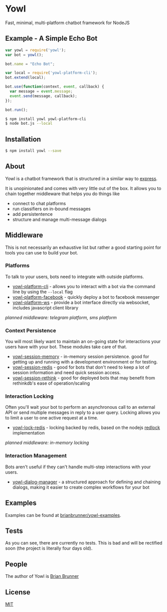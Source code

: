 # Yowl

Fast, minimal, multi-platform chatbot framework for NodeJS

## Example - A Simple Echo Bot

```js
var yowl = require('yowl');
var bot = yowl();

bot.name = "Echo Bot";

var local = require('yowl-platform-cli');
bot.extend(local);

bot.use(function(context, event, callback) {
  var message = event.message;
  event.send(message, callback);
});

bot.run();
```

```bash
$ npm install yowl yowl-platform-cli
$ node bot.js --local
```

## Installation

```bash
$ npm install yowl --save
```

## About

Yowl is a chatbot framework that is structured in a similar way to [express](https://github.com/expressjs/express).


It is unopinionated and comes with very little out of the box.
It allows you to chain together middleware that helps you do things like

  * connect to chat platforms
  * run classifiers on in-bound messages
  * add persistentence
  * structure and manage multi-message dialogs

## Middleware

This is not necessarily an exhaustive list but rather a good starting point for tools you can use to build your bot.

### Platforms

To talk to your users, bots need to integrate with outside platforms.

  * [yowl-platform-cli](https://github.com/brianbrunner/yowl-platform-cli) - allows you to interact with a bot via the command line by using the `--local` flag
  * [yowl-platform-facebook](https://github.com/brianbrunner/yowl-platform-facebook) - quickly deploy a bot to facebook messenger
  * [yowl-platform-ws](https://github.com/brianbrunner/yowl-platform-ws) - provide a bot interface directly via websocket, includes javascript client library

*planned middleware: telegram platform, sms platform*

### Context Persistence

You will most likely want to maintain an on-going state for interactions your users have with your bot. These modules take care of that.

  * [yowl-session-memory](https://github.com/brianbrunner/yowl-session-memory) - in-memory session persistence. good for getting up and running with a development environment or for testing.
  * [yowl-session-redis](https://github.com/brianbrunner/yowl-session-redis) - good for bots that don't need to keep a lot of session information and need quick session access.
  * [yowl-session-rethink](https://github.com/brianbrunner/yowl-session-rethink) - good for deployed bots that may benefit from rethinkdb's ease of operation/scaling

### Interaction Locking

Often you'll wait your bot to perform an asynchronous call to an external API or send multiple messages in reply to a user query. Locking allows you to limit a user to one active request at a time.

  * [yowl-lock-redis](https://github.com/brianbrunner/yowl-lock-redis) - locking backed by redis, based on the nodejs [redlock](https://github.com/mike-marcacci/node-redlock) implementation

*planned middleware: in-memory locking*

### Interaction Management

Bots aren't useful if they can't handle multi-step interactions with your users.

  * [yowl-dialog-manager](https://github.com/brianbrunner/yowl-dialog-manager) - a structured approach for defining and chaining dialogs, making it easier to create complex workflows for your bot

## Examples

Examples can be found at [brianbrunner/yowl-examples](https://github.com/brianbrunner/yowl-examples).

## Tests

As you can see, there are currently no tests. This is bad and will be rectified soon (the project is literally four days old).

## People

The author of Yowl is [Brian Brunner](https://github.com/brianbrunner)

## License

  [MIT](LICENSE)
